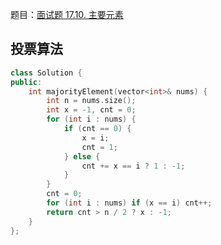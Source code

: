 题目：[面试题 17.10. 主要元素](https://leetcode.cn/problems/find-majority-element-lcci/)

## 投票算法

```c++
class Solution {
public:
    int majorityElement(vector<int>& nums) {
        int n = nums.size();
        int x = -1, cnt = 0;
        for (int i : nums) {
            if (cnt == 0) {
                x = i;
                cnt = 1;
            } else {
                cnt += x == i ? 1 : -1;
            }
        }
        cnt = 0;
        for (int i : nums) if (x == i) cnt++;
        return cnt > n / 2 ? x : -1;
    }
};
```

